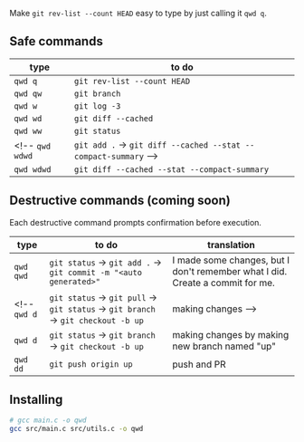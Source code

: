 Make `git rev-list --count HEAD` easy to type by just calling it `qwd q`.

## Safe commands

type | to do
---  | ---
`qwd q` | `git rev-list --count HEAD`
`qwd qw` | `git branch`
`qwd w` | `git log -3`
`qwd wd` | `git diff --cached`
`qwd ww` | `git status`
<!-- `qwd wdwd` | `git add .` → `git diff --cached --stat --compact-summary` -->
`qwd wdwd` | `git diff --cached --stat --compact-summary`


## Destructive commands (coming soon)

Each destructive command prompts confirmation before execution.

type | to do | translation
---  | --- | ---
`qwd qwd` | `git status` → `git add .` → `git commit -m "<auto generated>"` | I made some changes, but I don't remember what I did. Create a commit for me.
<!-- `qwd d` | `git status` → `git pull` → `git status` → `git branch` → `git checkout -b up` | making changes -->
`qwd d` | `git status` → `git branch` → `git checkout -b up` | making changes by making new branch named "up"
`qwd dd` | `git push origin up` | push and PR

## Installing

<!-- via PyPI, run `pip install qwd`. -->
```sh
# gcc main.c -o qwd
gcc src/main.c src/utils.c -o qwd
```
